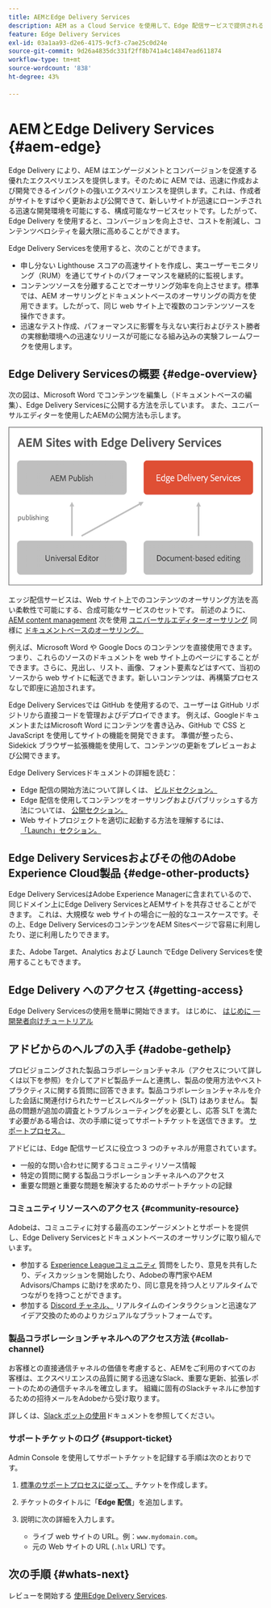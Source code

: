 ```yaml
---
title: AEMとEdge Delivery Services
description: AEM as a Cloud Service を使用して、Edge 配信サービスで提供されるパフォーマンスと完璧な Lighthouse スコアを活用する方法について説明します。
feature: Edge Delivery Services
exl-id: 03a1aa93-d2e6-4175-9cf3-c7ae25c0d24e
source-git-commit: 9d26a4835dc331f2ff8b741a4c14847ead611874
workflow-type: tm+mt
source-wordcount: '838'
ht-degree: 43%

---
```



# AEMとEdge Delivery Services {#aem-edge}

Edge Delivery により、AEM はエンゲージメントとコンバージョンを促進する優れたエクスペリエンスを提供します。そのために AEM では、迅速に作成および開発できるインパクトの強いエクスペリエンスを提供します。これは、作成者がサイトをすばやく更新および公開できて、新しいサイトが迅速にローンチされる迅速な開発環境を可能にする、構成可能なサービスセットです。したがって、Edge Delivery を使用すると、コンバージョンを向上させ、コストを削減し、コンテンツベロシティを最大限に高めることができます。

Edge Delivery Servicesを使用すると、次のことができます。

* 申し分ない Lighthouse スコアの高速サイトを作成し、実ユーザーモニタリング（RUM）を通じてサイトのパフォーマンスを継続的に監視します。
* コンテンツソースを分離することでオーサリング効率を向上させます。標準では、AEM オーサリングとドキュメントベースのオーサリングの両方を使用できます。したがって、同じ web サイト上で複数のコンテンツソースを操作できます。
* 迅速なテスト作成、パフォーマンスに影響を与えない実行およびテスト勝者の実稼動環境への迅速なリリースが可能になる組み込みの実験フレームワークを使用します。

## Edge Delivery Servicesの概要 {#edge-overview}

次の図は、Microsoft Word でコンテンツを編集し（ドキュメントベースの編集）、Edge Delivery Servicesに公開する方法を示しています。 また、ユニバーサルエディターを使用したAEMの公開方法も示します。

![Edge Delivery のアーキテクチャ](assets/AEM-with-EDS-publishing-simple2.png)

エッジ配信サービスは、Web サイト上でのコンテンツのオーサリング方法を高い柔軟性で可能にする、合成可能なサービスのセットです。 前述のように、 [AEM content management](https://experienceleague.adobe.com/docs/experience-manager-cloud-service/content/sites/authoring/getting-started/concepts.html?lang=ja) 次を使用 [ユニバーサルエディターオーサリング](/help/implementing/universal-editor/introduction.md) 同様に [ドキュメントベースのオーサリング。](https://www.aem.live/docs/authoring)

例えば、Microsoft Word や Google Docs のコンテンツを直接使用できます。つまり、これらのソースのドキュメントを web サイト上のページにすることができます。さらに、見出し、リスト、画像、フォント要素などはすべて、当初のソースから web サイトに転送できます。新しいコンテンツは、再構築プロセスなしで即座に追加されます。

Edge Delivery Servicesでは GitHub を使用するので、ユーザーは GitHub リポジトリから直接コードを管理およびデプロイできます。 例えば、GoogleドキュメントまたはMicrosoft Word にコンテンツを書き込み、GitHub で CSS と JavaScript を使用してサイトの機能を開発できます。 準備が整ったら、Sidekick ブラウザー拡張機能を使用して、コンテンツの更新をプレビューおよび公開できます。

Edge Delivery Servicesドキュメントの詳細を読む：

* Edge 配信の開始方法について詳しくは、 [ビルドセクション。](https://www.aem.live/docs/#build)
* Edge 配信を使用してコンテンツをオーサリングおよびパブリッシュする方法については、 [公開セクション。](https://www.aem.live/docs/authoring)
* Web サイトプロジェクトを適切に起動する方法を理解するには、 [「Launch」セクション。](https://www.aem.live/docs/#launch)

## Edge Delivery Servicesおよびその他のAdobe Experience Cloud製品 {#edge-other-products}

Edge Delivery ServicesはAdobe Experience Managerに含まれているので、同じドメイン上にEdge Delivery ServicesとAEMサイトを共存させることができます。 これは、大規模な web サイトの場合に一般的なユースケースです。その上、Edge Delivery ServicesのコンテンツをAEM Sitesページで容易に利用したり、逆に利用したりできます。

また、Adobe Target、Analytics および Launch でEdge Delivery Servicesを使用することもできます。

## Edge Delivery へのアクセス {#getting-access}

Edge Delivery Servicesの使用を簡単に開始できます。 はじめに、 [はじめに — 開発者向けチュートリアル](https://www.aem.live/developer/tutorial)

## アドビからのヘルプの入手 {#adobe-gethelp}

プロビジョニングされた製品コラボレーションチャネル（アクセスについて詳しくは以下を参照）を介してアドビ製品チームと連携し、製品の使用方法やベストプラクティスに関する質問に回答できます。製品コラボレーションチャネルを介した会話に関連付けられたサービスレベルターゲット (SLT) はありません。 製品の問題が追加の調査とトラブルシューティングを必要とし、応答 SLT を満たす必要がある場合は、次の手順に従ってサポートチケットを送信できます。 [サポートプロセス。](https://experienceleague.adobe.com/?lang=ja&amp;support-tab=home#support)

アドビには、Edge 配信サービスに役立つ 3 つのチャネルが用意されています。

* 一般的な問い合わせに関するコミュニティリソース情報
* 特定の質問に関する製品コラボレーションチャネルへのアクセス
* 重要な問題と重要な問題を解決するためのサポートチケットの記録

### コミュニティリソースへのアクセス {#community-resource}

Adobeは、コミュニティに対する最高のエンゲージメントとサポートを提供し、Edge Delivery Servicesとドキュメントベースのオーサリングに取り組んでいます。

* 参加する [Experience Leagueコミュニティ](https://adobe.ly/3Q6kTKl) 質問をしたり、意見を共有したり、ディスカッションを開始したり、Adobeの専門家やAEM Advisors/Champs に助けを求めたり、同じ意見を持つ人とリアルタイムでつながりを持つことができます。
* 参加する [Discord チャネル、](https://discord.gg/aem-live) リアルタイムのインタラクションと迅速なアイデア交換のためのよりカジュアルなプラットフォームです。

### 製品コラボレーションチャネルへのアクセス方法 {#collab-channel}

お客様との直接通信チャネルの価値を考慮すると、AEMをご利用のすべてのお客様は、エクスペリエンスの品質に関する迅速なSlack、重要な更新、拡張レポートのための通信チャネルを確立します。 組織に固有のSlackチャネルに参加するための招待メールをAdobeから受け取ります。

詳しくは、[Slack ボットの使用](https://www.aem.live/docs/slack)ドキュメントを参照してください。

### サポートチケットのログ {#support-ticket}

Admin Console を使用してサポートチケットを記録する手順は次のとおりです。

1. [標準のサポートプロセスに従って、](https://experienceleague.adobe.com/?lang=ja&amp;support-tab=home#support) チケットを作成します。
1. チケットのタイトルに「**Edge 配信**」を追加します。
1. 説明に次の詳細を入力します。

   * ライブ web サイトの URL。例：`www.mydomain.com`。
   * 元の Web サイトの URL (`.hlx` URL) です。

## 次の手順 {#whats-next}

レビューを開始する [使用Edge Delivery Services](/help/edge/using.md).

